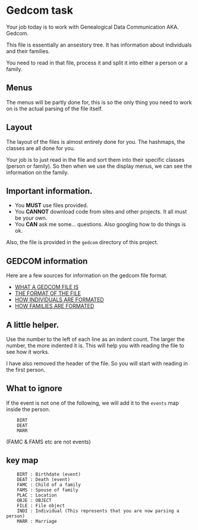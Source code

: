 # Gedcom task
Your job today is to work with Genealogical Data Communication AKA. Gedcom.

This file is essentially an ansestory tree. It has information about individuals and their families.

You need to read in that file, process it and split it into either a person or a family.

## Menus
The menus will be partly done for, this is so the only thing you need to work on is the actual parsing of the file itself.

## Layout
The layout of the files is almost entirely done for you. The hashmaps, the classes are all done for you.

Your job is to just read in the file and sort them into their specific classes (person or family). So then when we use the display menus,
we can see the information on the family.

## Important information.
 - You **MUST** use files provided.
 - You **CANNOT** download code from sites and other projects. It all must be your own.
 - You **CAN** ask me some... questions. Also googling how to do things is ok.

Also, the file is provided in the `gedcom` directory of this project.

## GEDCOM information
Here are a few sources for information on the gedcom file format.
 - [WHAT A GEDCOM FILE IS](https://en.wikipedia.org/wiki/GEDCOM)
 - [THE FORMAT OF THE FILE](http://user.it.uu.se/~andersa/gedcom/ch2.html)
 - [HOW INDIVIDUALS ARE FORMATED](http://user.it.uu.se/~andersa/gedcom/ch2.html#SINDIVIDUAL_RECORD)
 - [HOW FAMILIES ARE FORMATED](http://user.it.uu.se/~andersa/gedcom/ch2.html#SFAMILY_RECORD)

## A little helper.
Use the number to the left of each line as an indent count. The larger the number, the more indented it is.
This will help you with reading the file to see how it works.

I have also removed the header of the file.
So you will start with reading in the first person.

## What to ignore
If the event is not one of the following, we will add it to the `events` map inside the person.
~~~
    BIRT
    DEAT
    MARR
~~~

(FAMC & FAMS etc are not events)

## key map
~~~
    BIRT : Birthdate (event)
    DEAT : Death (event)
    FAMC : Child of a family
    FAMS : Spouse of family
    PLAC : Location
    OBJE : OBJECT
    FILE : File object
    INDI : Individual (This represents that you are now parsing a person)
    MARR : Marriage
~~~
